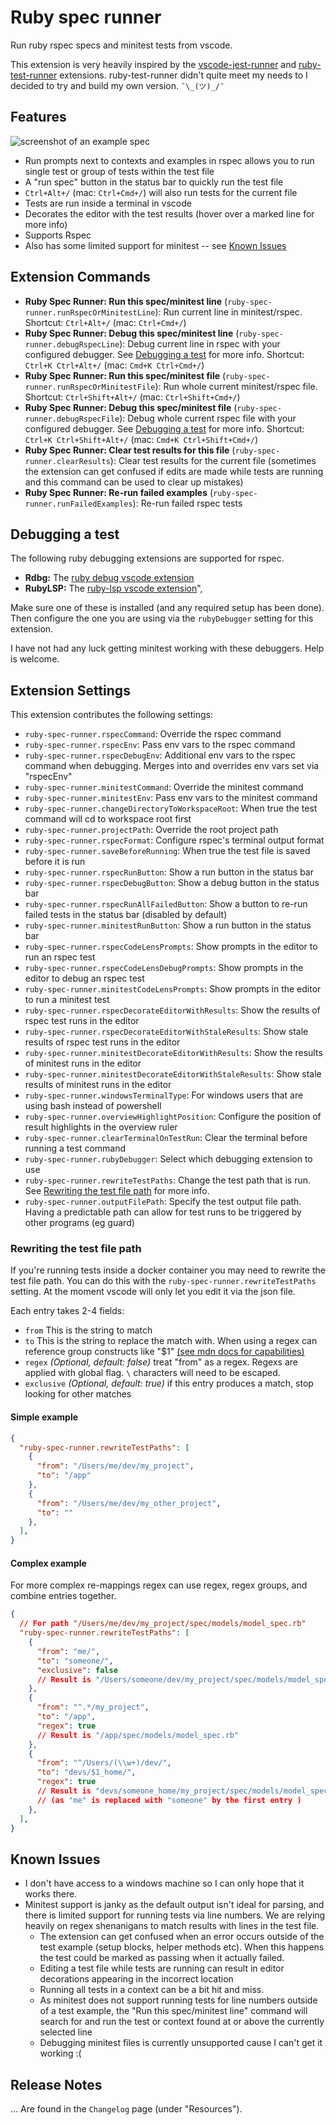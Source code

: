 # Ruby spec runner

Run ruby rspec specs and minitest tests from vscode.

This extension is very heavily inspired by the [vscode-jest-runner](https://marketplace.visualstudio.com/items?itemName=firsttris.vscode-jest-runner) and [ruby-test-runner](https://marketplace.visualstudio.com/items?itemName=MateuszDrewniak.ruby-test-runner) extensions. ruby-test-runner didn't quite meet my needs to I decided to try and build my own version. `¯\_(ツ)_/¯`

## Features

![screenshot of an example spec](images/screenshot.png)

- Run prompts next to contexts and examples in rspec allows you to run single test or group of tests within the test file
- A "run spec" button in the status bar to quickly run the test file
- `Ctrl+Alt+/` (mac: `Ctrl+Cmd+/`) will also run tests for the current file
- Tests are run inside a terminal in vscode
- Decorates the editor with the test results (hover over a marked line for more info)
- Supports Rspec
- Also has some limited support for minitest -- see [Known Issues](#known-issues)

## Extension Commands

- **Ruby Spec Runner: Run this spec/minitest line** (`ruby-spec-runner.runRspecOrMinitestLine`): Run current line in minitest/rspec. Shortcut: `Ctrl+Alt+/` (mac: `Ctrl+Cmd+/`)
- **Ruby Spec Runner: Debug this spec/minitest line** (`ruby-spec-runner.debugRspecLine`): Debug current line in rspec with your configured debugger. See [Debugging a test](#debugging-a-test) for more info. Shortcut: `Ctrl+K Ctrl+Alt+/` (mac: `Cmd+K Ctrl+Cmd+/`)
- **Ruby Spec Runner: Run this spec/minitest file** (`ruby-spec-runner.runRspecOrMinitestFile`): Run whole current minitest/rspec file. Shortcut: `Ctrl+Shift+Alt+/` (mac: `Ctrl+Shift+Cmd+/`)
- **Ruby Spec Runner: Debug this spec/minitest file** (`ruby-spec-runner.debugRspecFile`): Debug whole current rspec file with your configured debugger. See [Debugging a test](#debugging-a-test) for more info. Shortcut: `Ctrl+K Ctrl+Shift+Alt+/` (mac: `Cmd+K Ctrl+Shift+Cmd+/`)
- **Ruby Spec Runner: Clear test results for this file** (`ruby-spec-runner.clearResults`): Clear test results for the current file (sometimes the extension can get confused if edits are made while tests are running and this command can be used to clear up mistakes)
- **Ruby Spec Runner: Re-run failed examples** (`ruby-spec-runner.runFailedExamples`): Re-run failed rspec tests

## Debugging a test

The following ruby debugging extensions are supported for rspec.

- **Rdbg:** The [ruby debug vscode extension](https://marketplace.visualstudio.com/items?itemName=KoichiSasada.vscode-rdbg)
- **RubyLSP:** The [ruby-lsp vscode extension](https://marketplace.visualstudio.com/items?itemName=Shopify.ruby-lsp)",

Make sure one of these is installed (and any required setup has been done). Then configure the one you are using via the `rubyDebugger` setting for this extension.

I have not had any luck getting minitest working with these debuggers. Help is welcome.

## Extension Settings

This extension contributes the following settings:

- `ruby-spec-runner.rspecCommand`: Override the rspec command
- `ruby-spec-runner.rspecEnv`: Pass env vars to the rspec command
- `ruby-spec-runner.rspecDebugEnv`: Additional env vars to the rspec command when debugging. Merges into and overrides env vars set via "rspecEnv"
- `ruby-spec-runner.minitestCommand`: Override the minitest command
- `ruby-spec-runner.minitestEnv`: Pass env vars to the minitest command
- `ruby-spec-runner.changeDirectoryToWorkspaceRoot`: When true the test command will cd to workspace root first
- `ruby-spec-runner.projectPath`: Override the root project path
- `ruby-spec-runner.rspecFormat`: Configure rspec's terminal output format
- `ruby-spec-runner.saveBeforeRunning`: When true the test file is saved before it is run
- `ruby-spec-runner.rspecRunButton`: Show a run button in the status bar
- `ruby-spec-runner.rspecDebugButton`: Show a debug button in the status bar
- `ruby-spec-runner.rspecRunAllFailedButton`: Show a button to re-run failed tests in the status bar (disabled by default)
- `ruby-spec-runner.minitestRunButton`: Show a run button in the status bar
- `ruby-spec-runner.rspecCodeLensPrompts`: Show prompts in the editor to run an rspec test
- `ruby-spec-runner.rspecCodeLensDebugPrompts`: Show prompts in the editor to debug an rspec test
- `ruby-spec-runner.minitestCodeLensPrompts`: Show prompts in the editor to run a minitest test
- `ruby-spec-runner.rspecDecorateEditorWithResults`: Show the results of rspec test runs in the editor
- `ruby-spec-runner.rspecDecorateEditorWithStaleResults`: Show stale results of rspec test runs in the editor
- `ruby-spec-runner.minitestDecorateEditorWithResults`: Show the results of minitest runs in the editor
- `ruby-spec-runner.minitestDecorateEditorWithStaleResults`: Show stale results of minitest runs in the editor
- `ruby-spec-runner.windowsTerminalType`: For windows users that are using bash instead of powershell
- `ruby-spec-runner.overviewHighlightPosition`: Configure the position of result highlights in the overview ruler
- `ruby-spec-runner.clearTerminalOnTestRun`: Clear the terminal before running a test command
- `ruby-spec-runner.rubyDebugger`: Select which debugging extension to use
- `ruby-spec-runner.rewriteTestPaths`: Change the test path that is run. See [Rewriting the test file path](#rewriting-the-test-file-path) for more info.
- `ruby-spec-runner.outputFilePath`: Specify the test output file path. Having a predictable path can allow for test runs to be triggered by other programs (eg guard)

### Rewriting the test file path

If you're running tests inside a docker container you may need to rewrite the test file path. You can do this with the `ruby-spec-runner.rewriteTestPaths` setting. At the moment vscode will only let you edit it via the json file.

Each entry takes 2-4 fields:

- `from` This is the string to match
- `to` This is the string to replace the match with. When using a regex can reference group constructs like "$1" [(see mdn docs for capabilities)](https://developer.mozilla.org/en-US/docs/Web/JavaScript/Reference/Global_Objects/String/replace#specifying_a_string_as_the_replacement)
- `regex` _(Optional, default: false)_ treat "from" as a regex. Regexs are applied with global flag. `\` characters will need to be escaped.
- `exclusive` _(Optional, default: true)_ if this entry produces a match, stop looking for other matches

#### Simple example

```json
{
  "ruby-spec-runner.rewriteTestPaths": [
    {
      "from": "/Users/me/dev/my_project",
      "to": "/app"
    },
    {
      "from": "/Users/me/dev/my_other_project",
      "to": ""
    },
  ],
}
```

#### Complex example

For more complex re-mappings regex can use regex, regex groups, and combine entries together.

```json
{
  // For path "/Users/me/dev/my_project/spec/models/model_spec.rb"
  "ruby-spec-runner.rewriteTestPaths": [
    {
      "from": "me/",
      "to": "someone/",
      "exclusive": false
      // Result is "/Users/someone/dev/my_project/spec/models/model_spec.rb"
    },
    {
      "from": "^.*/my_project",
      "to": "/app",
      "regex": true
      // Result is "/app/spec/models/model_spec.rb"
    },
    {
      "from": "^/Users/(\\w+)/dev/",
      "to": "devs/$1_home/",
      "regex": true
      // Result is "devs/someone_home/my_project/spec/models/model_spec.rb"
      // (as "me" is replaced with "someone" by the first entry )
    },
  ],
}
```

## Known Issues

- I don't have access to a windows machine so I can only hope that it works there.
- Minitest support is janky as the default output isn't ideal for parsing, and there is limited support for running tests via line numbers. We are relying heavily on regex shenanigans to match results with lines in the test file.
  - The extension can get confused when an error occurs outside of the test example (setup blocks, helper methods etc). When this happens the test could be marked as passing when it actually failed.
  - Editing a test file while tests are running can result in editor decorations appearing in the incorrect location
  - Running all tests in a context can be a bit hit and miss.
  - As minitest does not support running tests for line numbers outside of a test example, the "Run this spec/minitest line" command will search for and run the test or context found at or above the currently selected line
  - Debugging minitest files is currently unsupported cause I can't get it working :(

## Release Notes

... Are found in the `Changelog` page (under "Resources").
